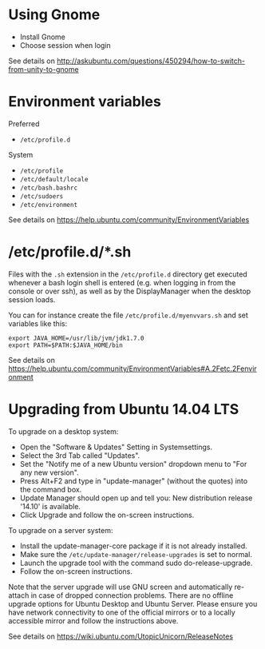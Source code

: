 # Using Gnome
	
* Install Gnome
* Choose session when login

See details on <http://askubuntu.com/questions/450294/how-to-switch-from-unity-to-gnome>

# Environment variables

Preferred

* `/etc/profile.d`
 
System

* `/etc/profile`
* `/etc/default/locale`
* `/etc/bash.bashrc`
* `/etc/sudoers`
* `/etc/environment`

See details on <https://help.ubuntu.com/community/EnvironmentVariables> 


# /etc/profile.d/*.sh

Files with the `.sh` extension in the `/etc/profile.d` directory get executed whenever a bash login shell is entered (e.g. when logging in from the console or over ssh), as well as by the DisplayManager when the desktop session loads. 

You can for instance create the file `/etc/profile.d/myenvvars.sh` and set variables like this: 

    export JAVA_HOME=/usr/lib/jvm/jdk1.7.0
    export PATH=$PATH:$JAVA_HOME/bin

See details on <https://help.ubuntu.com/community/EnvironmentVariables#A.2Fetc.2Fenvironment> 

# Upgrading from Ubuntu 14.04 LTS

To upgrade on a desktop system: 

* Open the "Software & Updates" Setting in Systemsettings. 
* Select the 3rd Tab called "Updates". 
* Set the "Notify me of a new Ubuntu version" dropdown menu to "For any new version". 
* Press Alt+F2 and type in "update-manager" (without the quotes) into the command box. 
* Update Manager should open up and tell you: New distribution release '14.10' is available. 
* Click Upgrade and follow the on-screen instructions.
 
To upgrade on a server system:
 
* Install the update-manager-core package if it is not already installed. 
* Make sure the `/etc/update-manager/release-upgrades` is set to normal. 
* Launch the upgrade tool with the command sudo do-release-upgrade. 
* Follow the on-screen instructions.
 
Note that the server upgrade will use GNU screen and automatically re-attach in case of dropped connection problems. 
There are no offline upgrade options for Ubuntu Desktop and Ubuntu Server. Please ensure you have network connectivity to one of the official mirrors or to a locally accessible mirror and follow the instructions above. 

See details on <https://wiki.ubuntu.com/UtopicUnicorn/ReleaseNotes> 
